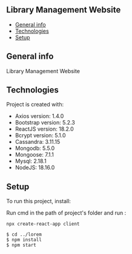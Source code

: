 ## Library Management Website 
* [General info](#general-info)
* [Technologies](#technologies)
* [Setup](#setup)

## General info
Library Management Website 
	
## Technologies
Project is created with:
* Axios version: 1.4.0
* Bootstrap version: 5.2.3
* ReactJS version: 18.2.0
* Bcrypt version: 5.1.0
* Cassandra: 3.11.15
* Mongodb: 5.5.0
* Mongoose: 7.1.1
* Mysql: 2.18.1
* NodeJS: 18.16.0	
	
## Setup
To run this project, install:

Run cmd in the path of project's folder and run :
```
npx create-react-app client
```
```
$ cd ../lorem
$ npm install
$ npm start
```

